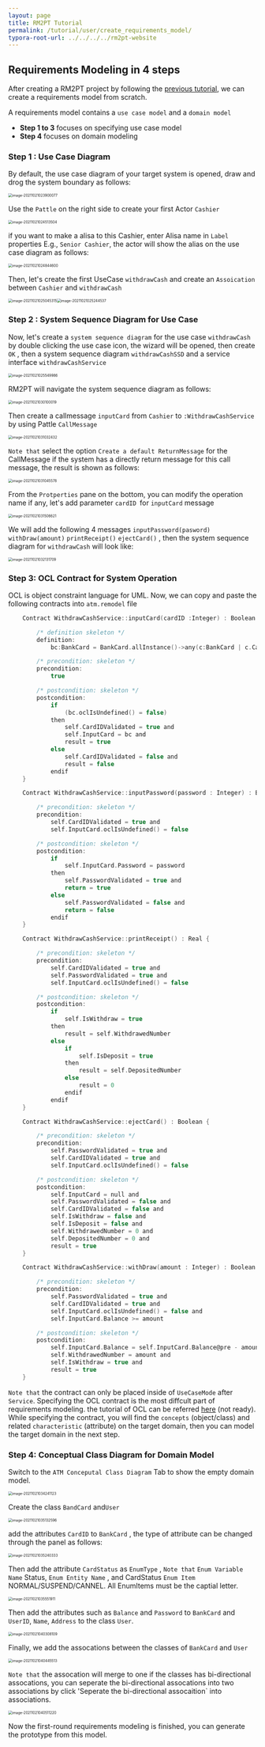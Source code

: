```yaml
---
layout: page
title: RM2PT Tutorial
permalink: /tutorial/user/create_requirements_model/
typora-root-url: ../../../../rm2pt-website
---
```


## Requirements Modeling in 4 steps

After creating a RM2PT project by following the [previous tutorial](/tutorial/user/create_new_project), we can create a requirements model from scratch.  

A requirements model contains a `use case model` and a `domain model`

* **Step 1 to 3** focuses on specifying use case model
* **Step 4** focuses on domain modeling

### **Step 1** : Use Case Diagram

By default, the use case diagram of your target system is opened, draw and drog the system boundary as follows:

<img src="/imgs/create_requirements_model/image-20211021023900077.png" alt="image-20211021023900077" style="zoom:50%;" />

Use the `Pattle` on the right side to create your first Actor `Cashier `

<img src="/imgs/create_requirements_model/image-20211021024513504.png" alt="image-20211021024513504" style="zoom:50%;" />

if you want to make a alisa to this Cashier, enter Alisa name in `Label` properties E.g., `Senior Cashier`, the actor will show the alias on the use case diagram as follows:

<img src="/imgs/create_requirements_model/image-20211021024844600.png" alt="image-20211021024844600" style="zoom:50%;" />

Then, let's create the first UseCase `withdrawCash` and create an `Assoication` between `Cashier` and `withdrawCash`

<img src="/imgs/create_requirements_model/image-20211021025045315.png" alt="image-20211021025045315" style="zoom:50%;" /><img src="/imgs/create_requirements_model/image-20211021025244537.png" alt="image-20211021025244537" style="zoom:50%;" />

### **Step 2** : System Sequence Diagram for Use Case

Now, let's create a `system sequence diagram` for the use case `withdrawCash` by double clicking the use case icon, the wizard will be opened, then create `OK` , then a system sequence diagram `withdrawCashSSD` and a service interface `withdrawCashService`

<img src="/imgs/create_requirements_model/image-20211021025549986.png" alt="image-20211021025549986" style="zoom:50%;" />

RM2PT will navigate the system sequence diagram as follows:

<img src="/imgs/create_requirements_model/image-20211021030100019.png" alt="image-20211021030100019" style="zoom:50%;" />

Then create a callmessage `inputCard` from `Cashier` to `:WithdrawCashService` by using Pattle `CallMessage`

<img src="/imgs/create_requirements_model/image-20211021031032432.png" alt="image-20211021031032432" style="zoom:50%;" />

`Note that` select the option `Create a default ReturnMessage` for the CallMessage if the system has a directly return message  for this call message, the result is shown as follows:

<img src="/imgs/create_requirements_model/image-20211021031045578.png" alt="image-20211021031045578" style="zoom:50%;" />

From the `Protperties` pane on the bottom, you can modify the operation name if any, let's add parameter `cardID `for `inputCard` message

<img src="/imgs/create_requirements_model/image-20211021031506621.png" alt="image-20211021031506621" style="zoom:50%;" />

We will add the following 4 messages `inputPassword(pasword)` `withDraw(amount)` `printReceipt()` `ejectCard()` , then the system sequence diagram for `withdrawCash` will look like:

<img src="/imgs/create_requirements_model/image-20211021032131709.png" alt="image-20211021032131709" style="zoom:50%;" />

### **Step 3**: OCL Contract for System Operation

OCL is object constraint language for UML.  Now, we can copy and paste the following contracts into `atm.remodel` file

```c
	Contract WithdrawCashService::inputCard(cardID :Integer) : Boolean {

		/* definition skeleton */
		definition:
			bc:BankCard = BankCard.allInstance()->any(c:BankCard | c.CardID = cardID)

		/* precondition: skeleton */
		precondition:
			true

		/* postcondition: skeleton */
		postcondition:
			if
				(bc.oclIsUndefined() = false)
			then
				self.CardIDValidated = true and
				self.InputCard = bc and
				result = true
			else
				self.CardIDValidated = false and
				result = false
			endif
	}

	Contract WithdrawCashService::inputPassword(password : Integer) : Boolean {

		/* precondition: skeleton */
		precondition:
			self.CardIDValidated = true and
			self.InputCard.oclIsUndefined() = false

		/* postcondition: skeleton */
		postcondition:
			if
				self.InputCard.Password = password
			then
				self.PasswordValidated = true and
				return = true
			else
				self.PasswordValidated = false and
				return = false
			endif
	}

	Contract WithdrawCashService::printReceipt() : Real {

		/* precondition: skeleton */
		precondition:
			self.CardIDValidated = true and
			self.PasswordValidated = true and
			self.InputCard.oclIsUndefined() = false

		/* postcondition: skeleton */
		postcondition:
			if
				self.IsWithdraw = true
			then
				result = self.WithdrawedNumber
			else
				if
					self.IsDeposit = true
				then
					result = self.DepositedNumber
				else
					result = 0
				endif
			endif
	}

	Contract WithdrawCashService::ejectCard() : Boolean {

		/* precondition: skeleton */
		precondition:
			self.PasswordValidated = true and
			self.CardIDValidated = true and
			self.InputCard.oclIsUndefined() = false

		/* postcondition: skeleton */
		postcondition:
			self.InputCard = null and
			self.PasswordValidated = false and
			self.CardIDValidated = false and
			self.IsWithdraw = false and
			self.IsDeposit = false and
			self.WithdrawedNumber = 0 and
			self.DepositedNumber = 0 and
			result = true
	}

	Contract WithdrawCashService::withDraw(amount : Integer) : Boolean {

		/* precondition: skeleton */
		precondition:
			self.PasswordValidated = true and
			self.CardIDValidated = true and
			self.InputCard.oclIsUndefined() = false and
			self.InputCard.Balance >= amount

		/* postcondition: skeleton */
		postcondition:
			self.InputCard.Balance = self.InputCard.Balance@pre - amount and
			self.WithdrawedNumber = amount and
			self.IsWithdraw = true and
			result = true
	}
```

`Note that` the contract can only be placed inside of `UseCaseMode` after `Service`. Specifying the OCL contract is the most diffcult part of requirements modeling.  the tutorial of OCL can be referred [here]() (not ready). While specifying the contract, you will find the `concepts` (object/class) and related `characteristic` (attribute) on the target domain, then you can model the target domain in the next step.

### **Step 4**: Conceptual Class Diagram for Domain Model

Switch to the `ATM Conceputal Class Diagram` Tab to show the empty domain model.

<img src="/imgs/create_requirements_model/image-20211021034241123.png" alt="image-20211021034241123" style="zoom:50%;" />

Create the class `BandCard`  and`User`

<img src="/imgs/create_requirements_model/image-20211021035132596.png" alt="image-20211021035132596" style="zoom:50%;" />

add the attributes `CardID` to `BankCard` , the type of attribute can be changed through the panel as follows:

<img src="/imgs/create_requirements_model/image-20211021035240333.png" alt="image-20211021035240333" style="zoom:50%;" />

Then add the attribute `CardStatus` as `EnumType` , `Note that` `Enum Variable Name`  Status, `Enum Entity Name` , and CardStatus `Enum Item` NORMAL/SUSPEND/CANNEL. All EnumItems must be the captial letter.

<img src="/imgs/create_requirements_model/image-20211021035551911.png" alt="image-20211021035551911" style="zoom:50%;" />



Then add the attributes such as `Balance` and  `Password` to `BankCard` and `UserID`, `Name`, `Address` to the class `User`.

<img src="/imgs/create_requirements_model/image-20211021040308109.png" alt="image-20211021040308109" style="zoom:50%;" />

Finally, we add the assocations between the classes of `BankCard` and `User`

<img src="/imgs/create_requirements_model/image-20211021040445513.png" alt="image-20211021040445513" style="zoom:50%;" />

`Note that` the assocation will merge to one if the classes has bi-directional assocations, you can seperate the bi-directional assocations into two associations by click 'Seperate the bi-directional assocaition` into associations.

<img src="/imgs/create_requirements_model/image-20211021040511220.png" alt="image-20211021040511220" style="zoom:50%;" />

Now the first-round requirements modeling is finished, you can generate the prototype from this model.
